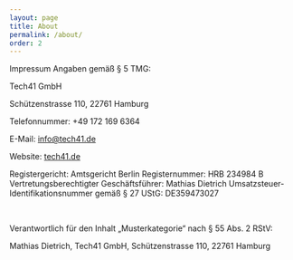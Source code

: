 ```yaml
---
layout: page
title: About 
permalink: /about/
order: 2
---
```


Impressum
Angaben gemäß § 5 TMG:

Tech41 GmbH

Schützenstrasse 110, 22761 Hamburg

Telefonnummer: +49 172 169 6364

E-Mail: [info@tech41.de](mailto:info@tech41.de)

Website: [tech41.de](https://tech41.de)


Registergericht: Amtsgericht Berlin
Registernummer: HRB 234984 B
Vertretungsberechtigter Geschäftsführer: Mathias Dietrich
Umsatzsteuer-Identifikationsnummer gemäß § 27 UStG: DE359473027

​

Verantwortlich für den Inhalt „Musterkategorie“ nach § 55 Abs. 2 RStV:

Mathias Dietrich, Tech41 GmbH, Schü​tzenstrasse 110, 22761 Hamburg
